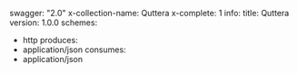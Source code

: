 swagger: "2.0"
x-collection-name: Quttera
x-complete: 1
info:
  title: Quttera
  version: 1.0.0
schemes:
- http
produces:
- application/json
consumes:
- application/json